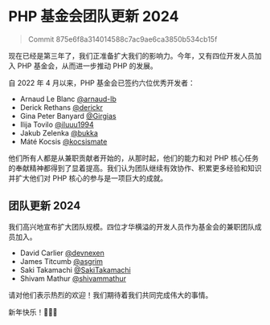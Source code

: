 # PHP 基金会团队更新 2024

> Commit 875e6f8a314014588c7ac9ae6ca3850b534cb15f

现在已经是第三年了，我们正准备扩大我们的影响力。今年，又有四位开发人员加入 PHP 基金会，从而进一步推动 PHP 的发展。

自 2022 年 4 月以来，PHP 基金会已签约六位优秀开发者：

- Arnaud Le Blanc [@arnaud-lb](https://github.com/arnaud-lb)
- Derick Rethans [@derickr](https://github.com/derickr)
- Gina Peter Banyard [@Girgias](https://github.com/Girgias)
- Ilija Tovilo [@iluuu1994](https://github.com/iluuu1994)
- Jakub Zelenka [@bukka](https://github.com/bukka)
- Máté Kocsis [@kocsismate](https://github.com/kocsismate)

他们所有人都是从兼职贡献者开始的，从那时起，他们的能力和对 PHP 核心任务的奉献精神都得到了显着提高。我们认为团队继续有效协作、积累更多经验和知识并扩大他们对 PHP 核心的参与是一项巨大的成就。

## 团队更新 2024

我们高兴地宣布扩大团队规模。四位才华横溢的开发人员作为基金会的兼职团队成员加入。

- David Carlier [@devnexen]()
- James Titcumb [@asgrim]()
- Saki Takamachi [@SakiTakamachi]()
- Shivam Mathur [@shivammathur]()

请对他们表示热烈的欢迎！我们期待着我们共同完成伟大的事情。

新年快乐！🎉🐘💜